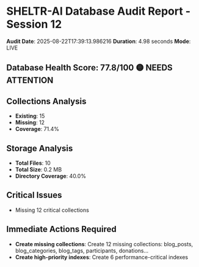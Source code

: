 # SHELTR-AI Database Audit Report - Session 12

**Audit Date**: 2025-08-22T17:39:13.986216
**Duration**: 4.98 seconds
**Mode**: LIVE

## Database Health Score: 77.8/100 🟡 NEEDS ATTENTION

## Collections Analysis
- **Existing**: 15
- **Missing**: 12
- **Coverage**: 71.4%

## Storage Analysis
- **Total Files**: 10
- **Total Size**: 0.2 MB
- **Directory Coverage**: 40.0%

## Critical Issues
- Missing 12 critical collections

## Immediate Actions Required
- **Create missing collections**: Create 12 missing collections: blog_posts, blog_categories, blog_tags, participants, donations...
- **Create high-priority indexes**: Create 6 performance-critical indexes

